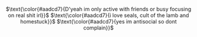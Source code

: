 <div align="center">

$\text{\color{#aadcd7}{D'yeah im only active with friends or busy focusing on real shit irl}}$
$\text{\color{#aadcd7}{i love seals, cult of the lamb and homestuck}}$
$\text{\color{#aadcd7}{yes im antisocial so dont complain}}$

</p>
